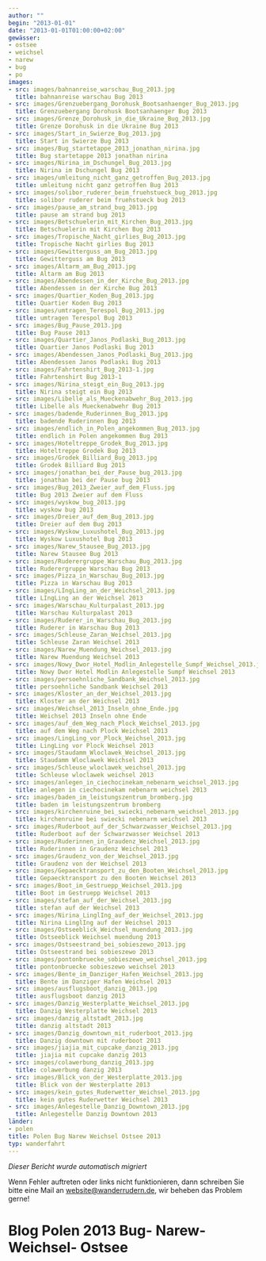 ```yaml
---
author: ""
begin: "2013-01-01"
date: "2013-01-01T01:00:00+02:00"
gewässer:
- ostsee
- weichsel
- narew
- bug
- po
images:
- src: images/bahnanreise_warschau_Bug_2013.jpg
  title: bahnanreise warschau Bug 2013
- src: images/Grenzuebergang_Dorohusk_Bootsanhaenger_Bug_2013.jpg
  title: Grenzuebergang Dorohusk Bootsanhaenger Bug 2013
- src: images/Grenze_Dorohusk_in_die_Ukraine_Bug_2013.jpg
  title: Grenze Dorohusk in die Ukraine Bug 2013
- src: images/Start_in_Swierze_Bug_2013.jpg
  title: Start in Swierze Bug 2013
- src: images/Bug_startetappe_2013_jonathan_nirina.jpg
  title: Bug startetappe 2013 jonathan nirina
- src: images/Nirina_im_Dschungel_Bug_2013.jpg
  title: Nirina im Dschungel Bug 2013
- src: images/umleitung_nicht_ganz_getroffen_Bug_2013.jpg
  title: umleitung nicht ganz getroffen Bug 2013
- src: images/solibor_ruderer_beim_fruehstueck_bug_2013.jpg
  title: solibor ruderer beim fruehstueck bug 2013
- src: images/pause_am_strand_bug_2013.jpg
  title: pause am strand bug 2013
- src: images/Betschuelerin_mit_Kirchen_Bug_2013.jpg
  title: Betschuelerin mit Kirchen Bug 2013
- src: images/Tropische_Nacht_girlies_Bug_2013.jpg
  title: Tropische Nacht girlies Bug 2013
- src: images/Gewitterguss_am_Bug_2013.jpg
  title: Gewitterguss am Bug 2013
- src: images/Altarm_am_Bug_2013.jpg
  title: Altarm am Bug 2013
- src: images/Abendessen_in_der_Kirche_Bug_2013.jpg
  title: Abendessen in der Kirche Bug 2013
- src: images/Quartier_Koden_Bug_2013.jpg
  title: Quartier Koden Bug 2013
- src: images/umtragen_Terespol_Bug_2013.jpg
  title: umtragen Terespol Bug 2013
- src: images/Bug_Pause_2013.jpg
  title: Bug Pause 2013
- src: images/Quartier_Janos_Podlaski_Bug_2013.jpg
  title: Quartier Janos Podlaski Bug 2013
- src: images/Abendessen_Janos_Podlaski_Bug_2013.jpg
  title: Abendessen Janos Podlaski Bug 2013
- src: images/Fahrtenshirt_Bug_2013-1.jpg
  title: Fahrtenshirt Bug 2013-1
- src: images/Nirina_steigt_ein_Bug_2013.jpg
  title: Nirina steigt ein Bug 2013
- src: images/Libelle_als_Mueckenabwehr_Bug_2013.jpg
  title: Libelle als Mueckenabwehr Bug 2013
- src: images/badende_Ruderinnen_Bug_2013.jpg
  title: badende Ruderinnen Bug 2013
- src: images/endlich_in_Polen_angekommen_Bug_2013.jpg
  title: endlich in Polen angekommen Bug 2013
- src: images/Hoteltreppe_Grodek_Bug_2013.jpg
  title: Hoteltreppe Grodek Bug 2013
- src: images/Grodek_Billiard_Bug_2013.jpg
  title: Grodek Billiard Bug 2013
- src: images/jonathan_bei_der_Pause_bug_2013.jpg
  title: jonathan bei der Pause bug 2013
- src: images/Bug_2013_Zweier_auf_dem_Fluss.jpg
  title: Bug 2013 Zweier auf dem Fluss
- src: images/wyskow_bug_2013.jpg
  title: wyskow bug 2013
- src: images/Dreier_auf_dem_Bug_2013.jpg
  title: Dreier auf dem Bug 2013
- src: images/Wyskow_Luxushotel_Bug_2013.jpg
  title: Wyskow Luxushotel Bug 2013
- src: images/Narew_Stausee_Bug_2013.jpg
  title: Narew Stausee Bug 2013
- src: images/Ruderergruppe_Warschau_Bug_2013.jpg
  title: Ruderergruppe Warschau Bug 2013
- src: images/Pizza_in_Warschau_Bug_2013.jpg
  title: Pizza in Warschau Bug 2013
- src: images/LIngLing_an_der_Weichsel_2013.jpg
  title: LIngLing an der Weichsel 2013
- src: images/Warschau_Kulturpalast_2013.jpg
  title: Warschau Kulturpalast 2013
- src: images/Ruderer_in_Warschau_Bug_2013.jpg
  title: Ruderer in Warschau Bug 2013
- src: images/Schleuse_Zaran_Weichsel_2013.jpg
  title: Schleuse Zaran Weichsel 2013
- src: images/Narew_Muendung_Weichsel_2013.jpg
  title: Narew Muendung Weichsel 2013
- src: images/Nowy_Dwor_Hotel_Modlin_Anlegestelle_Sumpf_Weichsel_2013.jpg
  title: Nowy Dwor Hotel Modlin Anlegestelle Sumpf Weichsel 2013
- src: images/persoehnliche_Sandbank_Weichsel_2013.jpg
  title: persoehnliche Sandbank Weichsel 2013
- src: images/Kloster_an_der_Weichsel_2013.jpg
  title: Kloster an der Weichsel 2013
- src: images/Weichsel_2013_Inseln_ohne_Ende.jpg
  title: Weichsel 2013 Inseln ohne Ende
- src: images/auf_dem_Weg_nach_Plock_Weichsel_2013.jpg
  title: auf dem Weg nach Plock Weichsel 2013
- src: images/LingLing_vor_Plock_Weichsel_2013.jpg
  title: LingLing vor Plock Weichsel 2013
- src: images/Staudamm_Wloclawek_Weichsel_2013.jpg
  title: Staudamm Wloclawek Weichsel 2013
- src: images/Schleuse_wloclawek_weichsel_2013.jpg
  title: Schleuse wloclawek weichsel 2013
- src: images/anlegen_in_ciechocinekam_nebenarm_weichsel_2013.jpg
  title: anlegen in ciechocinekam nebenarm weichsel 2013
- src: images/baden_im_leistungszentrum_bromberg.jpg
  title: baden im leistungszentrum bromberg
- src: images/kirchenruine_bei_swiecki_nebenarm_weichsel_2013.jpg
  title: kirchenruine bei swiecki nebenarm weichsel 2013
- src: images/Ruderboot_auf_der_Schwarzwasser_Weichsel_2013.jpg
  title: Ruderboot auf der Schwarzwasser Weichsel 2013
- src: images/Ruderinnen_in_Graudenz_Weichsel_2013.jpg
  title: Ruderinnen in Graudenz Weichsel 2013
- src: images/Graudenz_von_der_Weichsel_2013.jpg
  title: Graudenz von der Weichsel 2013
- src: images/Gepaecktransport_zu_den_Booten_Weichsel_2013.jpg
  title: Gepaecktransport zu den Booten Weichsel 2013
- src: images/Boot_im_Gestruepp_Weichsel_2013.jpg
  title: Boot im Gestruepp Weichsel 2013
- src: images/stefan_auf_der_Weichsel_2013.jpg
  title: stefan auf der Weichsel 2013
- src: images/Nirina_LinglIng_auf_der_Weichsel_2013.jpg
  title: Nirina LinglIng auf der Weichsel 2013
- src: images/Ostseeblick_Weichsel_muendung_2013.jpg
  title: Ostseeblick Weichsel muendung 2013
- src: images/Ostseestrand_bei_sobieszewo_2013.jpg
  title: Ostseestrand bei sobieszewo 2013
- src: images/pontonbruecke_sobieszewo_weichsel_2013.jpg
  title: pontonbruecke sobieszewo weichsel 2013
- src: images/Bente_im_Danziger_Hafen_Weichsel_2013.jpg
  title: Bente im Danziger Hafen Weichsel 2013
- src: images/ausflugsboot_danzig_2013.jpg
  title: ausflugsboot danzig 2013
- src: images/Danzig_Westerplatte_Weichsel_2013.jpg
  title: Danzig Westerplatte Weichsel 2013
- src: images/danzig_altstadt_2013.jpg
  title: danzig altstadt 2013
- src: images/Danzig_downtown_mit_ruderboot_2013.jpg
  title: Danzig downtown mit ruderboot 2013
- src: images/jiajia_mit_cupcake_danzig_2013.jpg
  title: jiajia mit cupcake danzig 2013
- src: images/colawerbung_danzig_2013.jpg
  title: colawerbung danzig 2013
- src: images/Blick_von_der_Westerplatte_2013.jpg
  title: Blick von der Westerplatte 2013
- src: images/kein_gutes_Ruderwetter_Weichsel_2013.jpg
  title: kein gutes Ruderwetter Weichsel 2013
- src: images/Anlegestelle_Danzig_Downtown_2013.jpg
  title: Anlegestelle Danzig Downtown 2013
länder:
- polen
title: Polen Bug Narew Weichsel Ostsee 2013
typ: wanderfahrt
---
```



*Dieser Bericht wurde automatisch migriert*

Wenn Fehler auftreten oder links nicht funktionieren, dann schreiben Sie bitte eine Mail an website@wanderrudern.de, wir beheben das Problem gerne!



# Blog Polen 2013 Bug- Narew- Weichsel- Ostsee


